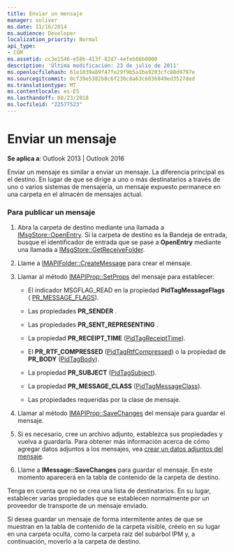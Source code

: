 ```yaml
---
title: Enviar un mensaje
manager: soliver
ms.date: 11/16/2014
ms.audience: Developer
localization_priority: Normal
api_type:
- COM
ms.assetid: cc3e1546-e58b-413f-82d7-4efeb86b0000
description: 'Última modificación: 23 de julio de 2011'
ms.openlocfilehash: 61e1039a89f47fe29f9b5a1ba9203cfc88d9797e
ms.sourcegitcommit: 0cf39e5382b8c6f236c8a63c6036849ed3527ded
ms.translationtype: MT
ms.contentlocale: es-ES
ms.lasthandoff: 08/23/2018
ms.locfileid: "22577523"
---
```

# <a name="posting-a-message"></a>Enviar un mensaje

**Se aplica a**: Outlook 2013 | Outlook 2016 
  
Enviar un mensaje es similar a enviar un mensaje. La diferencia principal es el destino. En lugar de que se dirige a uno o más destinatarios a través de uno o varios sistemas de mensajería, un mensaje expuesto permanece en una carpeta en el almacén de mensajes actual.
  
### <a name="to-post-a-message"></a>Para publicar un mensaje
  
1. Abra la carpeta de destino mediante una llamada a [IMsgStore::OpenEntry](imsgstore-openentry.md). Si la carpeta de destino es la Bandeja de entrada, busque el identificador de entrada que se pase a **OpenEntry** mediante una llamada a [IMsgStore::GetReceiveFolder](imsgstore-getreceivefolder.md). 
    
2. Llame a [IMAPIFolder::CreateMessage](imapifolder-createmessage.md) para crear el mensaje. 
    
3. Llamar al método [IMAPIProp::SetProps](imapiprop-setprops.md) del mensaje para establecer: 
    
   - El indicador MSGFLAG_READ en la propiedad **PidTagMessageFlags** ( [PR_MESSAGE_FLAGS](pidtagmessageflags-canonical-property.md)).
    
   - Las propiedades **PR_SENDER** . 
    
   - Las propiedades **PR_SENT_REPRESENTING** . 
    
   - La propiedad **PR_RECEIPT_TIME** ([PidTagReceiptTime](pidtagreceipttime-canonical-property.md)).
    
   - El **PR_RTF_COMPRESSED** ([PidTagRtfCompressed](pidtagrtfcompressed-canonical-property.md)) o la propiedad de **PR_BODY** ([PidTagBody](pidtagbody-canonical-property.md)).
    
   - La propiedad **PR_SUBJECT** ([PidTagSubject](pidtagsubject-canonical-property.md)).
    
   - La propiedad **PR_MESSAGE_CLASS** ([PidTagMessageClass](pidtagmessageclass-canonical-property.md)).
    
   - Las propiedades requeridas por la clase de mensaje.
    
4. Llamar al método [IMAPIProp::SaveChanges](imapiprop-savechanges.md) del mensaje para guardar el mensaje. 
    
5. Si es necesario, cree un archivo adjunto, establezca sus propiedades y vuelva a guardarla. Para obtener más información acerca de cómo agregar datos adjuntos a los mensajes, vea [crear un datos adjuntos del mensaje](creating-a-message-attachment.md).
    
6. Llame a **IMessage::SaveChanges** para guardar el mensaje. En este momento aparecerá en la tabla de contenido de la carpeta de destino. 
    
Tenga en cuenta que no se crea una lista de destinatarios. En su lugar, establecer varias propiedades que se establecen normalmente por un proveedor de transporte de un mensaje enviado. 
  
Si desea guardar un mensaje de forma intermitente antes de que se muestran en la tabla de contenido de la carpeta visible, créelo en su lugar en una carpeta oculta, como la carpeta raíz del subárbol IPM y, a continuación, moverlo a la carpeta de destino. 
  

